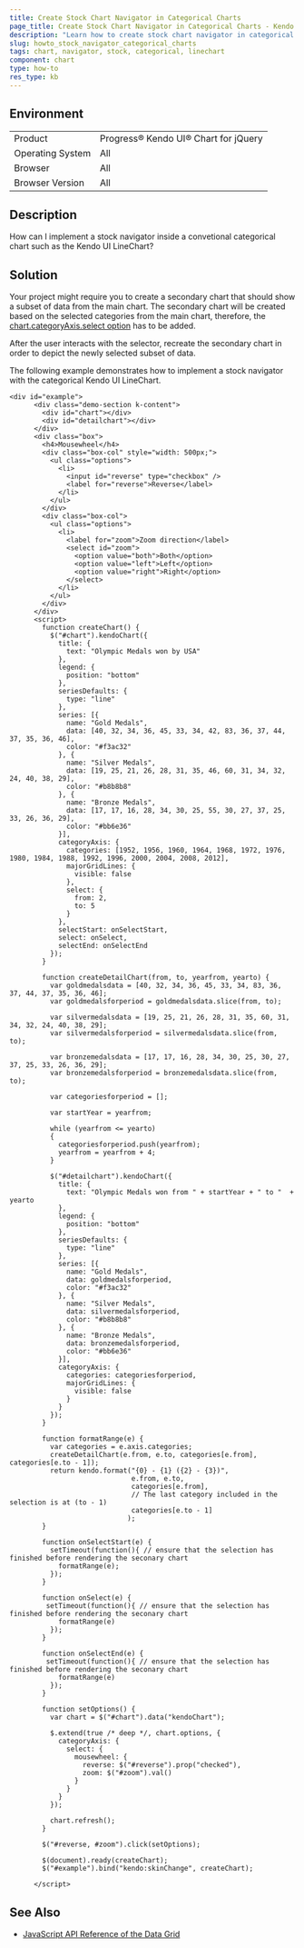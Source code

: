 ```yaml
---
title: Create Stock Chart Navigator in Categorical Charts
page_title: Create Stock Chart Navigator in Categorical Charts - Kendo UI Chart for jQuery
description: "Learn how to create stock chart navigator in categorical charts in the Kendo UI Chart for jQuery."
slug: howto_stock_navigator_categorical_charts
tags: chart, navigator, stock, categorical, linechart
component: chart
type: how-to
res_type: kb
---
```


## Environment

<table>
 <tr>
  <td>Product</td>
  <td>Progress® Kendo UI® Chart for jQuery</td>
 </tr>
 <tr>
  <td>Operating System</td>
  <td>All</td>
 </tr>
 <tr>
  <td>Browser</td>
  <td>All</td>
 </tr>
 <tr>
  <td>Browser Version</td>
  <td>All</td>
 </tr>
</table>

## Description

How can I implement a stock navigator inside a convetional categorical chart such as the Kendo UI LineChart?

## Solution

Your project might require you to create a secondary chart that should show a subset of data from the main chart. The secondary chart will be created based on the selected categories from the main chart, therefore, the [chart.categoryAxis.select option](https://docs.telerik.com/kendo-ui/api/javascript/dataviz/ui/chart/configuration/categoryaxis.select#categoryaxisselect) has to be added.

After the user interacts with the selector, recreate the secondary chart in order to depict the newly selected subset of data.

The following example demonstrates how to implement a stock navigator with the categorical Kendo UI LineChart.

```dojo
<div id="example">
      <div class="demo-section k-content">
        <div id="chart"></div>
        <div id="detailchart"></div>
      </div>
      <div class="box">
        <h4>Mousewheel</h4>
        <div class="box-col" style="width: 500px;">
          <ul class="options">
            <li>
              <input id="reverse" type="checkbox" />
              <label for="reverse">Reverse</label>
            </li>
          </ul>
        </div>
        <div class="box-col">
          <ul class="options">
            <li>
              <label for="zoom">Zoom direction</label>
              <select id="zoom">
                <option value="both">Both</option>
                <option value="left">Left</option>
                <option value="right">Right</option>
              </select>
            </li>
          </ul>
        </div>
      </div>
      <script>
        function createChart() {
          $("#chart").kendoChart({
            title: {
              text: "Olympic Medals won by USA"
            },
            legend: {
              position: "bottom"
            },
            seriesDefaults: {
              type: "line"
            },
            series: [{
              name: "Gold Medals",
              data: [40, 32, 34, 36, 45, 33, 34, 42, 83, 36, 37, 44, 37, 35, 36, 46],
              color: "#f3ac32"
            }, {
              name: "Silver Medals",
              data: [19, 25, 21, 26, 28, 31, 35, 46, 60, 31, 34, 32, 24, 40, 38, 29],
              color: "#b8b8b8"
            }, {
              name: "Bronze Medals",
              data: [17, 17, 16, 28, 34, 30, 25, 55, 30, 27, 37, 25, 33, 26, 36, 29],
              color: "#bb6e36"
            }],
            categoryAxis: {
              categories: [1952, 1956, 1960, 1964, 1968, 1972, 1976, 1980, 1984, 1988, 1992, 1996, 2000, 2004, 2008, 2012],
              majorGridLines: {
                visible: false
              },
              select: {
                from: 2,
                to: 5
              }
            },
            selectStart: onSelectStart,
            select: onSelect,
            selectEnd: onSelectEnd
          });
        }

        function createDetailChart(from, to, yearfrom, yearto) {
          var goldmedalsdata = [40, 32, 34, 36, 45, 33, 34, 83, 36, 37, 44, 37, 35, 36, 46];
          var goldmedalsforperiod = goldmedalsdata.slice(from, to);

          var silvermedalsdata = [19, 25, 21, 26, 28, 31, 35, 60, 31, 34, 32, 24, 40, 38, 29];
          var silvermedalsforperiod = silvermedalsdata.slice(from, to);

          var bronzemedalsdata = [17, 17, 16, 28, 34, 30, 25, 30, 27, 37, 25, 33, 26, 36, 29];
          var bronzemedalsforperiod = bronzemedalsdata.slice(from, to);

          var categoriesforperiod = [];

          var startYear = yearfrom;

          while (yearfrom <= yearto)
          {
            categoriesforperiod.push(yearfrom);
            yearfrom = yearfrom + 4;
          }

          $("#detailchart").kendoChart({
            title: {
              text: "Olympic Medals won from " + startYear + " to "  + yearto
            },
            legend: {
              position: "bottom"
            },
            seriesDefaults: {
              type: "line"
            },
            series: [{
              name: "Gold Medals",
              data: goldmedalsforperiod,
              color: "#f3ac32"
            }, {
              name: "Silver Medals",
              data: silvermedalsforperiod,
              color: "#b8b8b8"
            }, {
              name: "Bronze Medals",
              data: bronzemedalsforperiod,
              color: "#bb6e36"
            }],
            categoryAxis: {
              categories: categoriesforperiod,
              majorGridLines: {
                visible: false
              }
            }
          });
        }

        function formatRange(e) {
          var categories = e.axis.categories;
          createDetailChart(e.from, e.to, categories[e.from], categories[e.to - 1]);
          return kendo.format("{0} - {1} ({2} - {3})",
                              e.from, e.to,
                              categories[e.from],
                              // The last category included in the selection is at (to - 1)
                              categories[e.to - 1]
                             );
        }

        function onSelectStart(e) {
          setTimeout(function(){ // ensure that the selection has finished before rendering the seconary chart
            formatRange(e);
          });
        }

        function onSelect(e) {
         setTimeout(function(){ // ensure that the selection has finished before rendering the seconary chart
            formatRange(e)
          });
        }

        function onSelectEnd(e) {
         setTimeout(function(){ // ensure that the selection has finished before rendering the seconary chart
            formatRange(e)
          });
        }

        function setOptions() {
          var chart = $("#chart").data("kendoChart");

          $.extend(true /* deep */, chart.options, {
            categoryAxis: {
              select: {
                mousewheel: {
                  reverse: $("#reverse").prop("checked"),
                  zoom: $("#zoom").val()
                }
              }
            }
          });

          chart.refresh();
        }

        $("#reverse, #zoom").click(setOptions);

        $(document).ready(createChart);
        $("#example").bind("kendo:skinChange", createChart);

      </script>
```

## See Also

* [JavaScript API Reference of the Data Grid](/api/javascript/dataviz/ui/chart)

